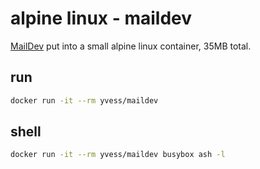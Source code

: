 # alpine linux  - maildev

[MailDev](http://djfarrelly.github.io/MailDev/) put into a small alpine linux
container, 35MB total.

## run

```bash
docker run -it --rm yvess/maildev
```

## shell

```bash
docker run -it --rm yvess/maildev busybox ash -l
```
